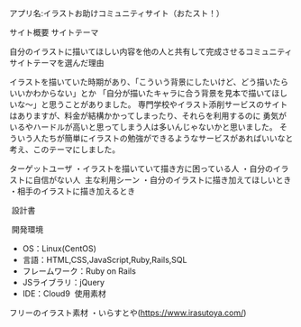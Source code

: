 アプリ名:イラストお助けコミュニティサイト（おたスト！）

サイト概要
サイトテーマ

自分のイラストに描いてほしい内容を他の人と共有して完成させるコミュニティサイト
​
テーマを選んだ理由

イラストを描いていた時期があり、「こういう背景にしたいけど、どう描いたらいいかわからない」とか
「自分が描いたキャラに合う背景を見本で描いてほしいな～」と思うことがありました。
専門学校やイラスト添削サービスのサイトはありますが、料金が結構かかってしまったり、それらを利用するのに
勇気がいるやハードルが高いと思ってしまう人は多いんじゃないかと思いました。
そういう人たちが簡単にイラストの勉強ができるようなサービスがあればいいなと考え、このテーマにしました。

ターゲットユーザ
・イラストを描いていて描き方に困っている人
・自分のイラストに自信がない人
​
主な利用シーン
・自分のイラストに描き加えてほしいとき
・相手のイラストに描き加えるとき

​
設計書
<!-- 【補足説明】 -->
<!-- - テーマ提出時点では不要です。 -->
<!-- - 当項目には「後ほど作成予定」と記載しましょう。 -->
​
開発環境
- OS：Linux(CentOS)
- 言語：HTML,CSS,JavaScript,Ruby,Rails,SQL
- フレームワーク：Ruby on Rails
- JSライブラリ：jQuery
- IDE：Cloud9
​
使用素材

フリーのイラスト素材
 ・いらすとや(https://www.irasutoya.com/)